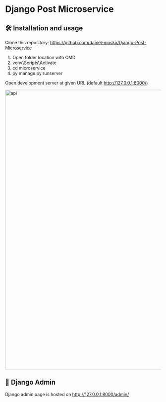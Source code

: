 # Django Post Microservice

## 🛠️ Installation and usage

Clone this repository: https://github.com/daniel-mosko/Django-Post-Microservice

1. Open folder location with CMD
2. venv\Scripts\Activate
3. cd microservice
4. py manage.py runserver

Open development server at given URL (default http://127.0.0.1:8000/)

<img width="900" alt="api" src="https://user-images.githubusercontent.com/59666997/177010869-06ca7908-7450-4453-9a8a-00f5ea35cdde.png">

## 🔑 Django Admin
Django admin page is hosted on http://127.0.0.1:8000/admin/
